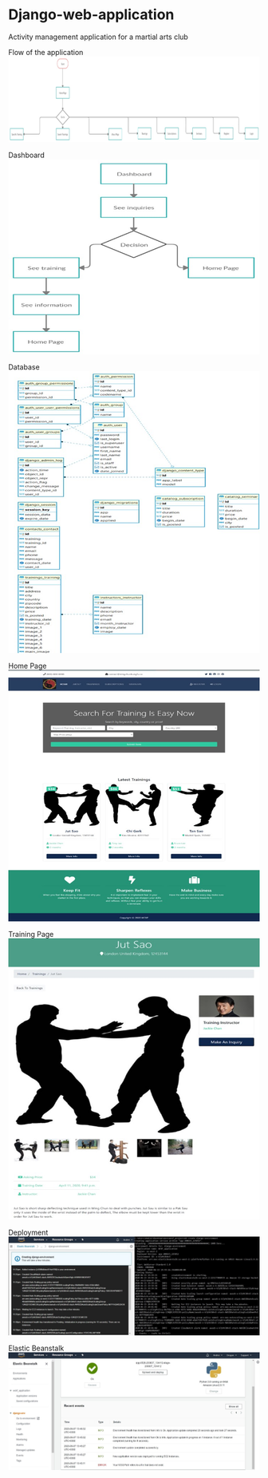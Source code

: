 # Django-web-application
Activity management application for a martial arts club

Flow of the application
<img src="images/uml1.jpg">

Dashboard
<img src="images/uml2.jpg">




Database
<img src="images/database.jpg">

Home Page
<img src="images/home.jpg">

Training Page
<img src="images/training.jpg">

Deployment
<img src="images/aws.jpg">

Elastic Beanstalk
<img src="images/eb.jpg">
